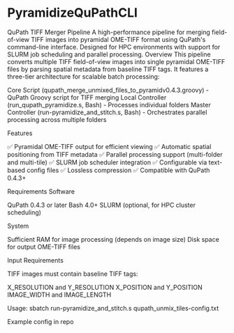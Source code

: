 # PyramidizeQuPathCLI
QuPath TIFF Merger Pipeline
A high-performance pipeline for merging field-of-view TIFF images into pyramidal OME-TIFF format using QuPath's command-line interface. Designed for HPC environments with support for SLURM job scheduling and parallel processing.
Overview
This pipeline converts multiple TIFF field-of-view images into single pyramidal OME-TIFF files by parsing spatial metadata from baseline TIFF tags. It features a three-tier architecture for scalable batch processing:

Core Script (qupath_merge_unmixed_files_to_pyramidv0.4.3.groovy) - QuPath Groovy script for TIFF merging
Local Controller (run_qupath_pyramidize.s, Bash) - Processes individual folders
Master Controller (run-pyramidize_and_stitch.s, Bash) - Orchestrates parallel processing across multiple folders

Features

✅ Pyramidal OME-TIFF output for efficient viewing
✅ Automatic spatial positioning from TIFF metadata
✅ Parallel processing support (multi-folder and multi-tile)
✅ SLURM job scheduler integration
✅ Configurable via text-based config files
✅ Lossless compression
✅ Compatible with QuPath 0.4.3+

Requirements
Software

QuPath 0.4.3 or later
Bash 4.0+
SLURM (optional, for HPC cluster scheduling)

System

Sufficient RAM for image processing (depends on image size)
Disk space for output OME-TIFF files

Input Requirements

TIFF images must contain baseline TIFF tags:

X_RESOLUTION and Y_RESOLUTION
X_POSITION and Y_POSITION
IMAGE_WIDTH and IMAGE_LENGTH

Usage:
sbatch run-pyramidize_and_stitch.s qupath_unmix_tiles-config.txt

Example config in repo
